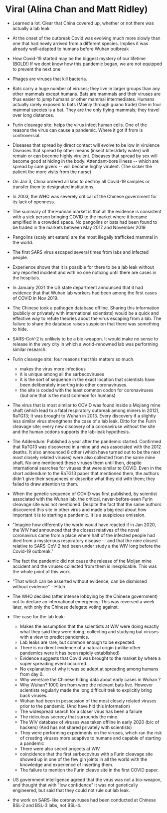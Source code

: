 # Viral (Alina Chan and Matt Ridley)

- Learned a lot.  Clear that China covered up, whether or not there was actually a lab leak
 
- At the onset of the outbreak Covid was evolving much more slowly than one that had newly arrived from a different species. Implies it was already well-adapted to humans before Wuhan outbreak

- How Covid-19 started may be the biggest mystery of our lifetime (BOLD!) If we dont know how this pandemic began, we are not equipped to prevent the next one.

- Phages are viruses that kill bacteria.

- Bats carry a huge number of viruses; they live in larger groups than any other mammals except humans.
  Bats are mammals and their viruses are thus easier to jump humans or other mammal intermediates.
  Humans actually rarely exposed to bats (Mainly through guano trade)
  One in four mammal species is a bat.
  They are the only flying mammals; they travel over long distances.
 

- Furin cleavage site: helps the virus infect human cells. One of the reasons the virus can cause a pandemic. Where it got if from is controversial.

- Diseases that spread by direct contact will evolve to be low in virulence
  Diseases that spread by other means (insect bites/dirty water) will remain or can become highly virulent.
  Diseases that spread by sex will become good at hiding in the body.
  Attendant-bore illness --  which are spread by care givers -- will become highly virulent. (The sicker the patient the more visits from the nurse)

- On Jan 3, China ordered all labs to destroy all Covid-19 samples or transfer them to designated institutions.

- In 2003, the WHO was severely critical of the Chinese government for its lack of openness.

- The summary of the Hunnan market is that all the evidence is consistent with a sick person bringing COVID to the market where it became amplified in a crowded space.
   No pangolins or bats had been found to be traded in the markets between May 2017 and November 2019

- Pangolins (scaly ant eaters) are the most illegally trafficked mammal in the world.

- The first SARS virus escaped several times from labs and infected people.

- Experience shows that it is possible for there to be a lab leak without any reported incident and with no one noticing until there are cases in the hospitals.

- In January 2021 the US state department announced that it had evidence that that Wuhan lab workers had been among the first cases of COVID in Nov 2019.

- The Chinese took a pathogen database offline. Sharing this information (publicly or privately with international scientists) would be a quick and effective way to refute theories about the virus escaping from a lab. The failure to share the database raises suspicion that there was something to hide.

- SARS-CoV-2 is unlikely to be a bio-weapon. It would make no sense to release in the very city in which a world-renowned lab was performing similar research.

- Furin cleavage site: four reasons that this matters so much.
  - makes the virus more infectious
  - it is unique among all the sarbecoviruses
  - it is the sort of sequence in the exact location that scientists have been deliberately inserting into other coronaviruses.
  - the site is coded with the least common codon for coronaviruses (but one that is the most common for humans)

- The virus that is most similar to COVID was found inside a Mojiang mine shaft (which lead to a fatal respiratory outbreak among miners in 2012), RaTG13; It was brought to Wuhan in 2013.
  Every discovery if a slightly less similar virus strengthens the case of a lab leak. Ditto for the Furin cleavage site; every new discovery of a coronaviruse without the site and the human codons supports the lab-leak hypothesis.

- The Addendum: Published a year after the pandemic started.  Confirmed that RaTG13 was discovered in a mine and was associated with the 2012 deaths. 
  It also announced 8 other (which have turned out to be the next most closely related viruses) were also collected from the same mine shaft.
  No one mentioned these viruses them until then, despite international searches for viruses that were similar to COVID.
  Even in the short addendum to the RaTG13 paper that mentioned them, the authors didn't give their sequences or describe what they did with them; they failed to draw attention to them.

- When the genetic sequence of COVID was first published, by scientist associated with the Wuhan lab, the critical, never-before-seen Furin cleavage site was not mentioned.
  Despite the fact that the same authors discovered this site in other virus and made a big deal about how important it is to starting a pandemic.
  It is a suspicious omission.

- "Imagine how differently the world would have reacted if in Jan 2020, the WIV had announced that the closest relatives of the novel coronavirus came from a place where half of the infected people had died from a mysterious respiratory disease -- and that the nine closest relative to SARS-CoV-2 had been under study a the WIV long before the Covid-19 outbreak."

- The fact the pandemic did not cause the release of the Moijan mine accident and the viruses collected from them is inexplicable. This was the whole point of this work.

- "That which can be asserted without evidence, can be dismissed without evidence" - Hitch

- The WHO decided (after intense lobbying by the Chinese government) not to declare an international emergency; This was reversed a week later, with only the Chinese delegate voting against.

- The case for the lab leak:
   - Makes the assumption that the scientists at WIV were doing exactly what they said they were doing; collecting and studying bat viruses with a view to predict pandemics.
   - Lab leaks are rare, but common enough to be expected.
   - There is no direct evidence of a natural origin (unlike other pandemics were it has been rapidly established)
   - Evidence suggests that Covid was brought to the market by where a super spreading event occurred.
   - No explanation of why it was so adept at spreading among humans from day 0.
   - Why were/are the Chinese hiding data about early cases in Wuhan ?
   - Why Wuhan? 1000 km from were the relevant bats live. However scientists regularly made the long difficult trek to explicitly bring back viruses.
   - Wuhan had been in possession of the most closely related viruses prior to the pandemic. (And have hid this information)
   - The widespread search for a closer virus has been a failure
   - The ridiculous secrecy that surrounds the mine.
   - The WIV database of viruses was taken offline in early 2020 (b/c of hackers) (And has not shared privately with scientists)
   - They were performing experiments on the viruses, which ran the risk of creating viruses more adaptive to humans and capable of starting a pandemic
   - There were also secret projects at WIV
   - coincidence that the first sarbecovirus with a Furin cleavage site showed up in one of the few gin joints in all the world with the knowledge and experience of inserting them.
   - The failure to mention the Furin cleave site in the first COVID paper.


- US government intelligence agreed that the virus was not a bio-weapon, and thought that with "low confidence" it was not genetically engineered, but said that they could not rule out lab leak.

- the work on SARS-like coronaviruses had been conducted at Chinese BSL-2 and BSL-3 labs, not BSL-4.